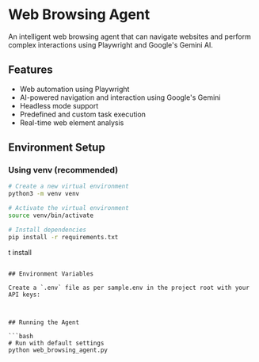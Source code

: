# Web Browsing Agent

An intelligent web browsing agent that can navigate websites and perform complex interactions using Playwright and Google's Gemini AI.

## Features

- Web automation using Playwright
- AI-powered navigation and interaction using Google's Gemini
- Headless mode support
- Predefined and custom task execution
- Real-time web element analysis

## Environment Setup

### Using venv (recommended)

```bash
# Create a new virtual environment
python3 -m venv venv

# Activate the virtual environment
source venv/bin/activate

# Install dependencies
pip install -r requirements.txt

```

t install
```

## Environment Variables

Create a `.env` file as per sample.env in the project root with your API keys:



## Running the Agent

```bash
# Run with default settings
python web_browsing_agent.py

```